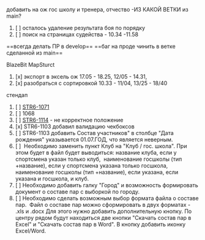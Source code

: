 добавить на ож гос школу и тренера, отчество -ИЗ КАКОЙ ВЕТКИ из main?

1. [ ] осталось удаление результата боя по порядку 
2. [ ] поиск на страницах судейства - 10.34 -11.58

==всегда делать ПР в develop==
==баг на проде чинить в ветке сделанной из main== 

BlazeBit MapSturct


1. [x] экспорт в эксель ож 17.05 - 18.25, 12/05 - 14.31, 
2. [x] разобраться с сортировкой 10.33 - 11/04, 13/25 - 18/40

стендап
1. [ ] [STR6-1071](https://ru.yougile.com/team/1117dcf1f032/#STR6-1071) 
2. [ ] 1068
3. [ ] [STR6-1114](https://ru.yougile.com/team/1117dcf1f032/#STR6-1114) - не корректное положение 
4. [x] STR6-1103 добавил валидацию чекбоксов
5. [ ] STR6-1103 добавить Состав участников" в столбце "Дата рождения" указывается 01.07.ГОД, что является неверным.
6. [ ]  Необходимо заменить пункт Клуб на "Клуб / гос. школа".  При этом будет в файл будет выводиться:  название клуба, если у спортсмена указан только клуб,   наименование госшколы (тип +название), если у спортсмена указана только госшкола,   наименование госшколы (тип +название), если указана, если указана и госшкола, и клуб.
7. [ ] Необходимо добавить галку "Город" и возможность формировать документ о составе пар с выборкой по городу. 
8. [ ] Необходимо сделать возможным выбор формата файла о составе пар.   Файл о составе пар можно сформировать в двух форматах - .xls и .docx  Для этого нужно добавить дополнительную кнопку. По центру рядом будут находиться две кнопки "Скачать состав пар в Excel" и "Скачать состав пар в Word". В кнопку добавить иконку Excel/Word.






